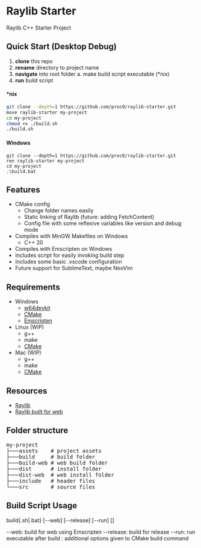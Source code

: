 # Raylib Starter

Raylib C++ Starter Project

## Quick Start (Desktop Debug)

1. **clone** this repo
2. **rename** directory to project name
3. **navigate** into root folder
   a. make build script executable (\*nix)
4. **run** build script

#### \*nix

```bash
git clone --depth=1 https://github.com/proc0/raylib-starter.git
move raylib-starter my-project
cd my-project
chmod +x ./build.sh
./build.sh
```

#### Windows

```Batch
git clone --depth=1 https://github.com/proc0/raylib-starter.git
ren raylib-starter my-project
cd my-project
.\build.bat
```

## Features

- CMake config
  - Change folder names easily
  - Static linking of Raylib (future: adding FetchContent)
  - Config file with some reflexive variables like version and debug mode
- Compiles with MinGW Makefiles on Windows
  - C++ 20
- Compiles with Emscripten on Windows
- Includes script for easily invoking build step
- Includes some basic .vscode configuration
- Future support for SublimeText, maybe NeoVim

## Requirements

- Windows
  - [w64devkit](https://github.com/skeeto/w64devkit)
  - [CMake](https://cmake.org)
  - [Emscripten](https://emscripten.org)
- Linux (WIP)
  - g++
  - make
  - [CMake](https://cmake.org)
- Mac (WIP)
  - g++
  - make
  - [CMake](https://cmake.org)

## Resources

- [Raylib](https://github.com/raysan5/raylib)
- [Raylib built for web](<https://github.com/raysan5/raylib/wiki/Working-for-Web-(HTML5)>)

## Folder structure

<pre>
my-project
├───assets    # project assets
├───build     # build folder
├───build-web # web build folder
├───dist      # install folder
├───dist-web  # web install folder
├───include   # header files
└───src       # source files
</pre>

## Build Script Usage

build{.sh|.bat} [--web] [--release] [--run] [<options>]

--web: build for web using Emscripten
--release: build for release
--run: run executable after build
<options>: additional options given to CMake build command
